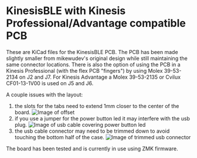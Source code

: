 # KinesisBLE with Kinesis Professional/Advantage compatible PCB



These are KiCad files for the KinesisBLE PCB.  The PCB has been made slightly smaller from mikewudev's original design while still maintaining the same connector locations. There is also the option of using the PCB in a Kinesis Professional (with the flex PCB "fingers") by using Molex 39-53-2134 on J2 and J7.  For Kinesis Advantage a Molex 39-53-2135 or Cvilux CF01-13-1V00 is used on J5 and J6.

A couple issues with the layout:
1) the slots for the tabs need to extend 1mm closer to the center of the board.  ![Image of offset](taboffset.jpg)
2) if you use a jumper for the power button led it may interfere with the usb plug. ![Image of usb cable covering power button led](kinesisble.jpg)
3) the usb cable connector may need to be trimmed down to avoid touching the bottom half of the case. ![Image of trimmed usb connector](kinesisble.jpg)

The board has been tested and is currently in use using ZMK firmware.
